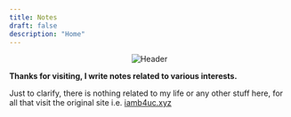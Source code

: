 ```yaml
---
title: Notes
draft: false
description: "Home"
---
```


<center>

![Header](/img/main.gif)

</center>
<div class="dsclmr"><b>Thanks for visiting, I write notes related to various interests.</b></div>

Just to clarify, there is nothing related to my life or any other stuff here, for all that visit the original site i.e. [iamb4uc.xyz](https://iamb4uc.xyz)
